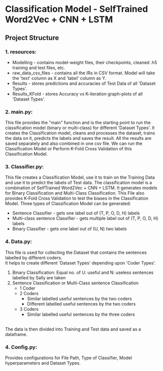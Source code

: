 # Classification Model - SelfTrained Word2Vec + CNN + LSTM

## Project Structure

### 1. resources:
- Modelling - contains model-weight files, their checkpoints, cleaned .h5 training and test files, etc.
- raw_data_csv_files - contains all the IRs in CSV format. Model will take the 'text' column as X and 'label' column as Y.
- Results - stores predictions and accuracies of Test Data of all 'Dataset Types'.
- Results_KFold - stores Accuracy vs K-iteration graph-plots of all 'Dataset Types'.

### 2. main.py:
This file provides the "main" function and is the starting point to run the classification model (binary or multi-class) for different 'Dataset Types'. It creates the Classification model, cleans and processes the dataset, trains the data on it, predicts the labels and saves the result. All the results are saved separately and also combined in one csv file. We can run the Classification Model or Perform K-Fold Cross Validation of this Classification Model.

### 3. Classifier.py:
This file creates a Classification Model, use it to train on the Training Data and use it to predict the labels of Test data.
The classification model is a combination of SelfTrained Word2Vec + CNN + LSTM. It generates models for Binary Classification and Multi-Class Classification.
This File also provides K-Fold Cross Validation to test the biases in the Classification Model.
Three types of Classification Model can be generated:
- Sentence Classifier - gets one label out of (T, P, O, D, H) labels
- Multi-class sentence Classifier - gets multiple label out of (T, P, O, D, H) labels
- Binary Classifier - gets one label out of (U, N) two labels

### 4. Data.py:
This file is used for collecting the Dataset that contains the sentences labelled
by different coders. <br>
It helps to create different 'Dataset Types' depending upon 'Coder Types'.
1. Binary Classification: Equal no. of U: useful and N: useless sentences labelled by Sally are taken
2. Sentence Classification or Multi-Class sentence Classification
    - 1 Coder
    - 2 Coders
        - Similar labelled useful sentences by the two coders
        - Different labelled useful sentences  by the two coders
    - 3 Coders
        - Similar labelled useful sentences by the three coders
    <br>
The data is then divided into Training and Test data and saved as a dataframe.

### 4. Config.py: 
Provides configurations for File Path, Type of Classifier, Model hyperparameters and Dataset Types.
